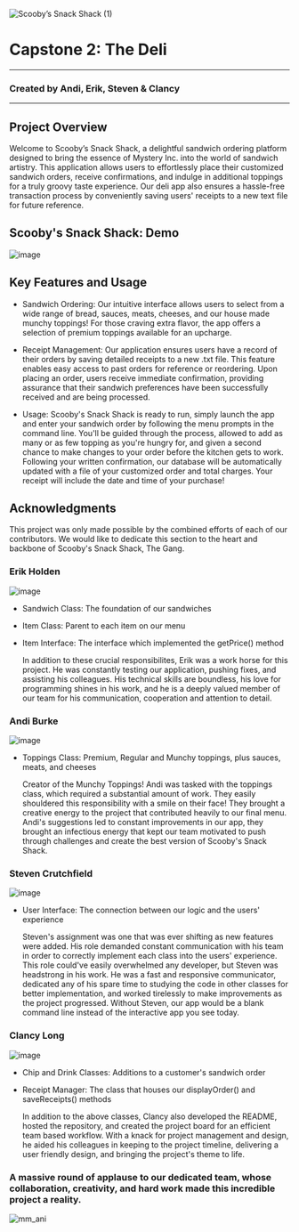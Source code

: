 ![Scooby’s Snack Shack (1)](https://github.com/clancycooper/DeliApp/assets/141694194/61531719-4696-4db1-a214-cf113cda0e6e)


# Capstone 2: The Deli
___
### Created by Andi, Erik, Steven & Clancy
___
## Project Overview
Welcome to Scooby’s Snack Shack, a delightful sandwich ordering platform designed to bring the essence of Mystery Inc. into the world of sandwich artistry. This application allows users to effortlessly place their customized sandwich orders, receive confirmations, and indulge in additional toppings for a truly groovy taste experience. Our deli app also ensures a hassle-free transaction process by conveniently saving users' receipts to a new text file for future reference.

## Scooby's Snack Shack: Demo
![image](https://github.com/clancycooper/DeliApp/assets/141694194/dcb39a4b-c807-4d4b-b5b9-803dd0a0f3cd)

## Key Features and Usage
- Sandwich Ordering: Our intuitive interface allows users to select from a wide range of bread, sauces, meats, cheeses, and our house made munchy toppings! For those craving extra flavor, the app offers a selection of premium toppings available for an upcharge.
  
- Receipt Management: Our application ensures users have a record of their orders by saving detailed receipts to a new .txt file. This feature enables easy access to past orders for reference or reordering. Upon placing an order, users receive immediate confirmation, providing assurance that their sandwich preferences have been successfully received and are being processed.
  
- Usage: Scooby's Snack Shack is ready to run, simply launch the app and enter your sandwich order by following the menu prompts in the command line. You'll be guided through the process, allowed to add as many or as few topping as you're hungry for, and given a second chance to make changes to your order before the kitchen gets to work. Following your written confirmation, our database will be automatically updated with a file of your customized order and total charges. Your receipt will include the date and time of your purchase!

## Acknowledgments
This project was only made possible by the combined efforts of each of our contributors. We would like to dedicate this section to the heart and backbone of Scooby's Snack Shack, The Gang.

### Erik Holden
![image](https://github.com/clancycooper/DeliApp/assets/141694194/bb51908a-bcc9-46f1-b046-16138e2cc48d)

- Sandwich Class: The foundation of our sandwiches
- Item Class: Parent to each item on our menu
- Item Interface: The interface which implemented the getPrice() method

  In addition to these crucial responsibilites, Erik was a work horse for this project. He was constantly testing our application, pushing fixes, and assisting his colleagues. His technical skills are boundless, his love for programming shines in his work, and he is a deeply valued member of our team for his communication, cooperation and attention to detail.
### Andi Burke
![image](https://github.com/clancycooper/DeliApp/assets/141694194/319963a8-29c2-45c4-8c9b-e5a8d4959440)

- Toppings Class: Premium, Regular and Munchy toppings, plus sauces, meats, and cheeses

  Creator of the Munchy Toppings! Andi was tasked with the toppings class, which required a substantial amount of work. They easily shouldered this responsibility with a smile on their face! They brought a creative energy to the project that contributed heavily to our final menu. Andi's suggestions led to constant improvements in our app, they brought an infectious energy that kept our team motivated to push through challenges and create the best version of Scooby's Snack Shack.
### Steven Crutchfield
![image](https://github.com/clancycooper/DeliApp/assets/141694194/9871dbfc-aea5-46be-b365-69f43aa05bd1)

- User Interface: The connection between our logic and the users' experience

  Steven's assignment was one that was ever shifting as new features were added. His role demanded constant communication with his team in order to correctly implement each class into the users' experience. This role could've easily overwhelmed any developer, but Steven was headstrong in his work. He was a fast and responsive communicator, dedicated any of his spare time to studying the code in other classes for better implementation, and worked tirelessly to make improvements as the project progressed. Without Steven, our app would be a blank command line instead of the interactive app you see today.
### Clancy Long
![image](https://github.com/clancycooper/DeliApp/assets/141694194/2e7a10fe-7a0b-4871-89e2-989c8b8ec003)

- Chip and Drink Classes: Additions to a customer's sandwich order
- Receipt Manager: The class that houses our displayOrder() and saveReceipts() methods

  In addition to the above classes, Clancy also developed the README, hosted the repository, and created the project board for an efficient team based workflow. With a knack for project management and design, he aided his colleagues in keeping to the project timeline, delivering a user friendly design, and bringing the project's theme to life.

### A massive round of applause to our dedicated team, whose collaboration, creativity, and hard work made this incredible project a reality.

![mm_ani](https://github.com/clancycooper/DeliApp/assets/141694194/453e5c6f-c851-4a28-8994-6246601c4cc1)



